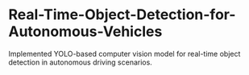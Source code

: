 # Real-Time-Object-Detection-for-Autonomous-Vehicles
 Implemented YOLO-based computer vision model for real-time object detection in autonomous driving scenarios.
